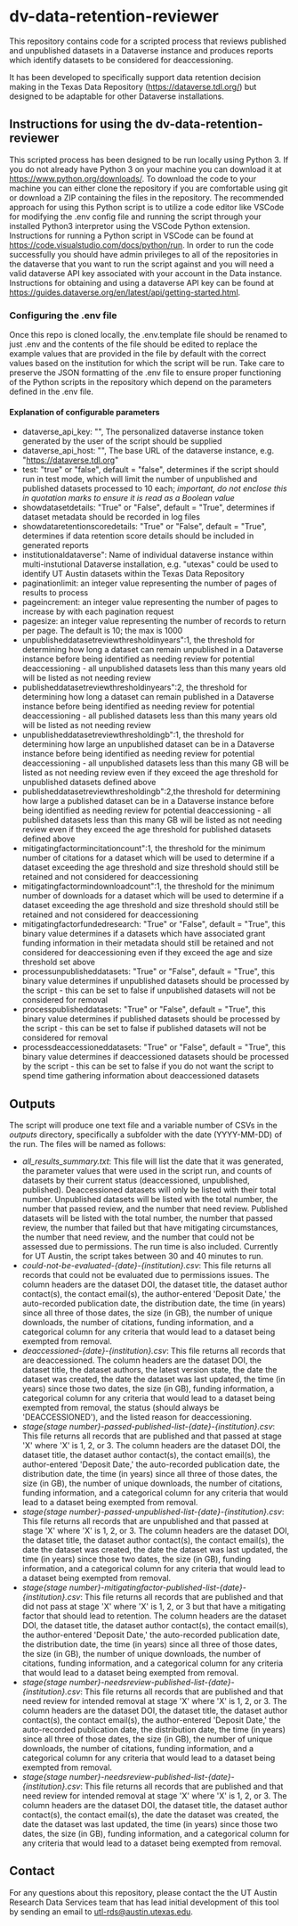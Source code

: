 # dv-data-retention-reviewer
This repository contains code for a scripted process that reviews published and unpublished datasets in a Dataverse instance and produces reports which identify datasets to be considered for deaccessioning.

It has been developed to specifically support data retention decision making in the Texas Data Repository (https://dataverse.tdl.org/) but designed to be adaptable for other Dataverse installations.


## Instructions for using the dv-data-retention-reviewer
This scripted process has been designed to be run locally using Python 3. If you do not already have Python 3 on your machine you can download it at https://www.python.org/downloads/. To download the code to your machine you can either clone the repository if you are comfortable using git or download a ZIP containing the files in the repository. The recommended approach for using this Python script is to utilize a code editor like VSCode for modifying the .env config file and running the script through your installed Python3 interpretor using the VSCode Python extension. Instructions for running a Python script in VSCode can be found at https://code.visualstudio.com/docs/python/run. In order to run the code successfully you should have admin privileges to all of the repositories in the dataverse that you want to run the script against and you will need a valid dataverse API key associated with your account in the Data instance. Instructions for obtaining and using a dataverse API key can be found at https://guides.dataverse.org/en/latest/api/getting-started.html. 

### Configuring the .env file
Once this repo is cloned locally, the .env.template file should be renamed to just .env and the contents of the file should be edited to replace the example values that are provided in the file by default with the correct values based on the institution for which the script will be run. Take care to preserve the JSON formatting of the .env file to ensure proper functioning of the Python scripts in the repository which depend on the parameters defined in the .env file.

#### Explanation of configurable parameters
* dataverse_api_key:  "", The personalized dataverse instance token generated by the user of the script should be supplied
* dataverse_api_host: "", The base URL of the dataverse instance, e.g. "https://dataverse.tdl.org"
* test: "true" or "false", default = "false", determines if the script should run in test mode, which will limit the number of unpublished and published datasets processed to 10 each; *important, do not enclose this in quotation marks to ensure it is read as a Boolean value*
* showdatasetdetails: "True" or "False", default = "True", determines if dataset metadata should be recorded in log files
* showdataretentionscoredetails: "True" or "False", default = "True", determines if data retention score details should be included in generated reports
* institutionaldataverse": Name of individual dataverse instance within multi-instutional Dataverse installation, e.g. "utexas" could be used to identify UT Austin datasets within the Texas Data Repository
* paginationlimit: an integer value representing the number of pages of results to process
* pageincrement: an integer value representing the number of pages to increase by with each pagination request
* pagesize: an integer value representing the number of records to return per page. The default is 10; the max is 1000
* unpublisheddatasetreviewthresholdinyears":1, the threshold for determining how long a dataset can remain unpublished in a Dataverse instance before being identified as needing review for potential deaccessioning - all unpublished datasets less than this many years old will be listed as not needing review
* publisheddatasetreviewthresholdinyears":2, the threshold for determining how long a dataset can remain published in a Dataverse instance before being identified as needing review for potential deaccessioning - all published datasets less than this many years old will be listed as not needing review
* unpublisheddatasetreviewthresholdingb":1, the threshold for determining how large an unpublished dataset can be in a Dataverse instance before being identified as needing review for potential deaccessioning - all unpublished datasets less than this many GB will be listed as not needing review even if they exceed the age threshold for unpublished datasets defined above
* publisheddatasetreviewthresholdingb":2,the threshold for determining how large a published dataset can be in a Dataverse instance before being identified as needing review for potential deaccessioning - all published datasets less than this many GB will be listed as not needing review even if they exceed the age threshold for published datasets defined above
* mitigatingfactormincitationcount":1, the threshold for the minimum number of citations for a dataset which will be used to determine if a dataset exceeding the age threshold and size threshold should still be retained and not considered for deaccessioning
* mitigatingfactormindownloadcount":1, the threshold for the minimum number of downloads for a dataset which will be used to determine if a dataset exceeding the age threshold and size threshold should still be retained and not considered for deaccessioning
* mitigatingfactorfundedresearch: "True" or "False", default = "True", this binary value determines if a datasets which have associated grant funding information in their metadata should still be retained and not considered for deaccessioning even if they exceed the age and size threshold set above
* processunpublisheddatasets: "True" or "False", default = "True", this binary value determines if unpublished datasets should be processed by the script - this can be set to false if unpublished datasets will not be considered for removal
* processpublisheddatasets: "True" or "False", default = "True", this binary value determines if published datasets should be processed by the script - this can be set to false if published datasets will not be considered for removal
* processdeaccessioneddatasets: "True" or "False", default = "True", this binary value determines if deaccessioned datasets should be processed by the script - this can be set to false if you do not want the script to spend time gathering information about deaccessioned datasets

## Outputs
The script will produce one text file and a variable number of CSVs in the *outputs* directory, specifically a subfolder with the date (YYYY-MM-DD) of the run. The files will be named as follows:
* *all_results_summary.txt*: This file will list the date that it was generated, the parameter values that were used in the script run, and counts of datasets by their current status (deaccessioned, unpublished, published). Deaccessioned datasets will only be listed with their total number. Unpublished datasets will be listed with the total number, the number that passed review, and the number that need review. Published datasets will be listed with the total number, the number that passed review, the number that failed but that have mitigating circumstances, the number that need review, and the number that could not be assessed due to permissions. The run time is also included. Currently for UT Austin, the script takes between 30 and 40 minutes to run.
* *could-not-be-evaluated-{date}-{institution}.csv*: This file returns all records that could not be evaluated due to permissions issues. The column headers are the dataset DOI, the dataset title, the dataset author contact(s), the contact email(s), the author-entered 'Deposit Date,' the auto-recorded publication date, the distribution date, the time (in years) since all three of those dates, the size (in GB), the number of unique downloads, the number of citations, funding information, and a categorical column for any criteria that would lead to a dataset being exempted from removal.
* *deaccessioned-{date}-{institution}.csv*: This file returns all records that are deaccessioned. The column headers are the dataset DOI, the dataset title, the dataset authors, the latest version state, the date the dataset was created, the date the dataset was last updated, the time (in years) since those two dates, the size (in GB), funding information, a categorical column for any criteria that would lead to a dataset being exempted from removal, the status (should always be 'DEACCESSIONED'), and the listed reason for deaccessioning.
* *stage{stage number}-passed-published-list-{date}-{institution}.csv*: This file returns all records that are published and that passed at stage 'X' where 'X' is 1, 2, or 3. The column headers are the dataset DOI, the dataset title, the dataset author contact(s), the contact email(s), the author-entered 'Deposit Date,' the auto-recorded publication date, the distribution date, the time (in years) since all three of those dates, the size (in GB), the number of unique downloads, the number of citations, funding information, and a categorical column for any criteria that would lead to a dataset being exempted from removal.
* *stage{stage number}-passed-unpublished-list-{date}-{institution}.csv*: This file returns all records that are unpublished and that passed at stage 'X' where 'X' is 1, 2, or 3. The column headers are the dataset DOI, the dataset title, the dataset author contact(s), the contact email(s), the date the dataset was created, the date the dataset was last updated, the time (in years) since those two dates, the size (in GB), funding information, and a categorical column for any criteria that would lead to a dataset being exempted from removal.
* *stage{stage number}-mitigatingfactor-published-list-{date}-{institution}.csv*: This file returns all records that are published and that did not pass at stage 'X' where 'X' is 1, 2, or 3 but that have a mitigating factor that should lead to retention. The column headers are the dataset DOI, the dataset title, the dataset author contact(s), the contact email(s), the author-entered 'Deposit Date,' the auto-recorded publication date, the distribution date, the time (in years) since all three of those dates, the size (in GB), the number of unique downloads, the number of citations, funding information, and a categorical column for any criteria that would lead to a dataset being exempted from removal.
* *stage{stage number}-needsreview-published-list-{date}-{institution}.csv*: This file returns all records that are published and that need review for intended removal at stage 'X' where 'X' is 1, 2, or 3. The column headers are the dataset DOI, the dataset title, the dataset author contact(s), the contact email(s), the author-entered 'Deposit Date,' the auto-recorded publication date, the distribution date, the time (in years) since all three of those dates, the size (in GB), the number of unique downloads, the number of citations, funding information, and a categorical column for any criteria that would lead to a dataset being exempted from removal.
* *stage{stage number}-needsreview-published-list-{date}-{institution}.csv*: This file returns all records that are published and that need review for intended removal at stage 'X' where 'X' is 1, 2, or 3. The column headers are the dataset DOI, the dataset title, the dataset author contact(s), the contact email(s), the date the dataset was created, the date the dataset was last updated, the time (in years) since those two dates, the size (in GB), funding information, and a categorical column for any criteria that would lead to a dataset being exempted from removal.

## Contact
For any questions about this repository, please contact the the UT Austin Research Data Services team that has lead initial development of this tool by sending an email to utl-rds@austin.utexas.edu.